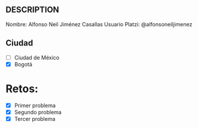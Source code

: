 ## DESCRIPTION

Nombre: Alfonso Neil Jiménez Casallas
Usuario Platzi: @alfonsoneiljimenez

## Ciudad
- [ ] Ciudad de México
- [x] Bogotá

# Retos:
  - [x] Primer problema
  - [x] Segundo problema
  - [x] Tercer problema
